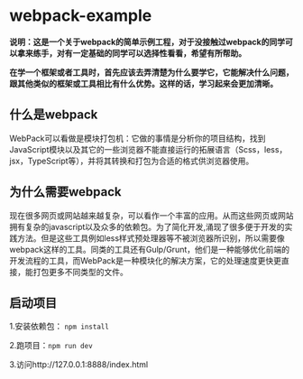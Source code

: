 # webpack-example
****说明：这是一个关于webpack的简单示例工程，对于没接触过webpack的同学可以拿来练手，对有一定基础的同学可以选择性看看，希望有所帮助。****



**在学一个框架或者工具时，首先应该去弄清楚为什么要学它，它能解决什么问题，跟其他类似的框架或工具相比有什么优势。这样的话，学习起来会更加清晰。**


## 什么是webpack


WebPack可以看做是模块打包机：它做的事情是分析你的项目结构，找到JavaScript模块以及其它的一些浏览器不能直接运行的拓展语言（Scss，less，jsx，TypeScript等），并将其转换和打包为合适的格式供浏览器使用。


## 为什么需要webpack


现在很多网页或网站越来越复杂，可以看作一个丰富的应用。从而这些网页或网站拥有复杂的javascript以及众多的依赖包。为了简化开发,涌现了很多便于开发的实践方法。但是这些工具例如less样式预处理器等不被浏览器所识别，所以需要像webpack这样的工具。同类的工具还有Gulp/Grunt，他们是一种能够优化前端的开发流程的工具，而WebPack是一种模块化的解决方案，它的处理速度更快更直接，能打包更多不同类型的文件。

## 启动项目


1.安装依赖包：
`npm install`

2.跑项目：`npm run dev`

3.访问http://127.0.0.1:8888/index.html





